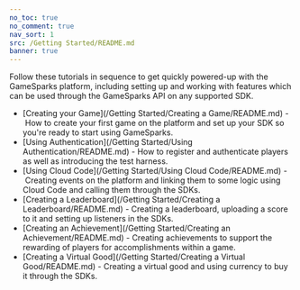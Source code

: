 ```yaml
---
no_toc: true
no_comment: true
nav_sort: 1
src: /Getting Started/README.md
banner: true
---
```


Follow these tutorials in sequence to get quickly powered-up with the GameSparks platform, including setting up and working with features which can be used through the GameSparks API on any supported SDK.
  * [Creating your Game](/Getting Started/Creating a Game/README.md) - How to create your first game on the platform and set up your SDK so you're ready to start using GameSparks.
  * [Using Authentication](/Getting Started/Using Authentication/README.md) - How to register and authenticate players as well as introducing the test harness.
  * [Using Cloud Code](/Getting Started/Using Cloud Code/README.md) - Creating events on the platform and linking them to some logic using Cloud Code and calling them through the SDKs.
  * [Creating a Leaderboard](/Getting Started/Creating a Leaderboard/README.md) - Creating a leaderboard, uploading a score to it and setting up listeners in the SDKs.
  * [Creating an Achievement](/Getting Started/Creating an Achievement/README.md) - Creating achievements to support the rewarding of players for accomplishments within a game.
  * [Creating a Virtual Good](/Getting Started/Creating a Virtual Good/README.md) - Creating a virtual good and using currency to buy it through the SDKs.
